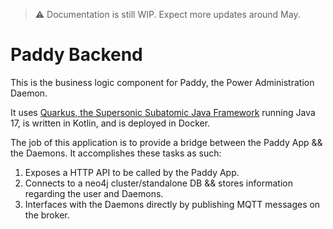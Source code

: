 > ⚠️ Documentation is still WIP. Expect more updates around May.

# Paddy Backend

This is the business logic component for Paddy, the Power Administration Daemon.

It uses [Quarkus, the Supersonic Subatomic Java Framework](https://quarkus.io/) running Java 17, is written in Kotlin, and is deployed in Docker.

The job of this application is to provide a bridge between the Paddy App && the Daemons. It accomplishes these tasks as such:

1. Exposes a HTTP API to be called by the Paddy App.
2. Connects to a neo4j cluster/standalone DB && stores information regarding the user and Daemons.
3. Interfaces with the Daemons directly by publishing MQTT messages on the broker.